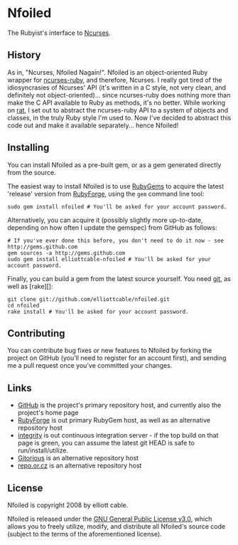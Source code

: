 Nfoiled
=======
The Rubyist's interface to [Ncurses][].

  [Ncurses]: <http://www.gnu.org/software/ncurses/> "ncurses - terminal text handling library"

History
-------
As in, "Ncurses, Nfoiled Nagain!". Nfoiled is an object-oriented Ruby wrapper
for [ncurses-ruby][], and therefore, Ncurses. I really got tired of the
idiosyncrasies of Ncurses' API (it's written in a C style, not very clean, and
definitely not object-oriented)... since ncurses-ruby does nothing more than
make the C API available to Ruby as methods, it's no better. While working on
[rat][], I set out to abstract the ncurses-ruby API to a system of objects and
classes, in the truly Ruby style I'm used to. Now I've decided to abstract
this code out and make it available separately... hence Nfoiled!

  [ncurses-ruby]: <http://ncurses-ruby.berlios.de/> "ncurses-ruby - access the ncurses library in Ruby"
  [rat]: <http://github.com/elliottcable/rat> "rat - terminal chat client"

Installing
----------
You can install Nfoiled as a pre-built gem, or as a gem generated directly
from the source.

The easiest way to install Nfoiled is to use [RubyGems][] to acquire the
latest 'release' version from [RubyForge][], using the `gem` command line tool:

    sudo gem install nfoiled # You'll be asked for your account password.

Alternatively, you can acquire it (possibly slightly more up-to-date,
depending on how often I update the gemspec) from GitHub as follows:

    # If you've ever done this before, you don't need to do it now - see http://gems.github.com
    gem sources -a http://gems.github.com
    sudo gem install elliottcable-nfoiled # You'll be asked for your account password.

Finally, you can build a gem from the latest source yourself. You need [git][],
as well as [rake][]:

    git clone git://github.com/elliottcable/nfoiled.git
    cd nfoiled
    rake install # You'll be asked for your account password.

  [git]: <http://git-scm.com/> "git - Fast Version Control System"
  [RubyGems]: <http://rubyforge.org/projects/rubygems/> "RubyGems - Ruby package manager"
  [RubyForge]: <http://rubyforge.org/projects/nfoiled/> "Nfoiled on RubyForge"

Contributing
------------
You can contribute bug fixes or new features to Nfoiled by forking the project
on GitHub (you'll need to register for an account first), and sending me a
pull request once you've committed your changes.

Links
-----
- [GitHub](http://github.com/elliottcable/nfoiled "Nfoiled on GitHub")
    is the project's primary repository host, and currently also the project's
    home page
- [RubyForge](http://rubyforge.org/projects/nfoiled "Nfoiled on RubyForge")
    is out primary RubyGem host, as well as an alternative repository host
- [integrity](http://integrit.yreality.net/nfoiled "Nfoiled on yreality's integrity server")
    is out continuous integration server - if the top build on that page is
    green, you can assume the latest git HEAD is safe to run/install/utilize.
- [Gitorious](http://gitorious.org/projects/nfoiled "Nfoiled on Gitorious")
    is an alternative repository host
- [repo.or.cz](http://repo.or.cz/w/nfoiled.git "Nfoiled on repo.or.cz")
    is an alternative repository host

License
-------
Nfoiled is copyright 2008 by elliott cable.

Nfoiled is released under the [GNU General Public License v3.0][gpl], which
allows you to freely utilize, modify, and distribute all Nfoiled's source code
(subject to the terms of the aforementioned license).

  [gpl]: <http://www.gnu.org/licenses/gpl.txt> "The GNU General Public License v3.0"
